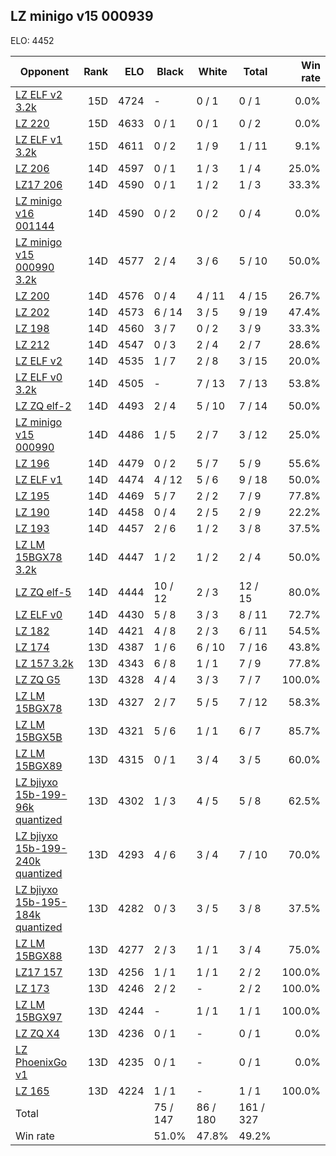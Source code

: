 ## LZ minigo v15 000939 ##

ELO: 4452

Opponent | Rank | ELO | Black | White | Total | Win rate
---------|-----:|----:|-------|-------|-------|-------:
[LZ ELF v2 3.2k](LZ%20ELF%20v2%203.2k.md) | 15D | 4724 | - | 0 / 1 | 0 / 1 | 0.0%
[LZ 220](LZ%20220.md) | 15D | 4633 | 0 / 1 | 0 / 1 | 0 / 2 | 0.0%
[LZ ELF v1 3.2k](LZ%20ELF%20v1%203.2k.md) | 15D | 4611 | 0 / 2 | 1 / 9 | 1 / 11 | 9.1%
[LZ 206](LZ%20206.md) | 14D | 4597 | 0 / 1 | 1 / 3 | 1 / 4 | 25.0%
[LZ17 206](LZ17%20206.md) | 14D | 4590 | 0 / 1 | 1 / 2 | 1 / 3 | 33.3%
[LZ minigo v16 001144](LZ%20minigo%20v16%20001144.md) | 14D | 4590 | 0 / 2 | 0 / 2 | 0 / 4 | 0.0%
[LZ minigo v15 000990 3.2k](LZ%20minigo%20v15%20000990%203.2k.md) | 14D | 4577 | 2 / 4 | 3 / 6 | 5 / 10 | 50.0%
[LZ 200](LZ%20200.md) | 14D | 4576 | 0 / 4 | 4 / 11 | 4 / 15 | 26.7%
[LZ 202](LZ%20202.md) | 14D | 4573 | 6 / 14 | 3 / 5 | 9 / 19 | 47.4%
[LZ 198](LZ%20198.md) | 14D | 4560 | 3 / 7 | 0 / 2 | 3 / 9 | 33.3%
[LZ 212](LZ%20212.md) | 14D | 4547 | 0 / 3 | 2 / 4 | 2 / 7 | 28.6%
[LZ ELF v2](LZ%20ELF%20v2.md) | 14D | 4535 | 1 / 7 | 2 / 8 | 3 / 15 | 20.0%
[LZ ELF v0 3.2k](LZ%20ELF%20v0%203.2k.md) | 14D | 4505 | - | 7 / 13 | 7 / 13 | 53.8%
[LZ ZQ elf-2](LZ%20ZQ%20elf-2.md) | 14D | 4493 | 2 / 4 | 5 / 10 | 7 / 14 | 50.0%
[LZ minigo v15 000990](LZ%20minigo%20v15%20000990.md) | 14D | 4486 | 1 / 5 | 2 / 7 | 3 / 12 | 25.0%
[LZ 196](LZ%20196.md) | 14D | 4479 | 0 / 2 | 5 / 7 | 5 / 9 | 55.6%
[LZ ELF v1](LZ%20ELF%20v1.md) | 14D | 4474 | 4 / 12 | 5 / 6 | 9 / 18 | 50.0%
[LZ 195](LZ%20195.md) | 14D | 4469 | 5 / 7 | 2 / 2 | 7 / 9 | 77.8%
[LZ 190](LZ%20190.md) | 14D | 4458 | 0 / 4 | 2 / 5 | 2 / 9 | 22.2%
[LZ 193](LZ%20193.md) | 14D | 4457 | 2 / 6 | 1 / 2 | 3 / 8 | 37.5%
[LZ LM 15BGX78 3.2k](LZ%20LM%2015BGX78%203.2k.md) | 14D | 4447 | 1 / 2 | 1 / 2 | 2 / 4 | 50.0%
[LZ ZQ elf-5](LZ%20ZQ%20elf-5.md) | 14D | 4444 | 10 / 12 | 2 / 3 | 12 / 15 | 80.0%
[LZ ELF v0](LZ%20ELF%20v0.md) | 14D | 4430 | 5 / 8 | 3 / 3 | 8 / 11 | 72.7%
[LZ 182](LZ%20182.md) | 14D | 4421 | 4 / 8 | 2 / 3 | 6 / 11 | 54.5%
[LZ 174](LZ%20174.md) | 13D | 4387 | 1 / 6 | 6 / 10 | 7 / 16 | 43.8%
[LZ 157 3.2k](LZ%20157%203.2k.md) | 13D | 4343 | 6 / 8 | 1 / 1 | 7 / 9 | 77.8%
[LZ ZQ G5](LZ%20ZQ%20G5.md) | 13D | 4328 | 4 / 4 | 3 / 3 | 7 / 7 | 100.0%
[LZ LM 15BGX78](LZ%20LM%2015BGX78.md) | 13D | 4327 | 2 / 7 | 5 / 5 | 7 / 12 | 58.3%
[LZ LM 15BGX5B](LZ%20LM%2015BGX5B.md) | 13D | 4321 | 5 / 6 | 1 / 1 | 6 / 7 | 85.7%
[LZ LM 15BGX89](LZ%20LM%2015BGX89.md) | 13D | 4315 | 0 / 1 | 3 / 4 | 3 / 5 | 60.0%
[LZ bjiyxo 15b-199-96k quantized](LZ%20bjiyxo%2015b-199-96k%20quantized.md) | 13D | 4302 | 1 / 3 | 4 / 5 | 5 / 8 | 62.5%
[LZ bjiyxo 15b-199-240k quantized](LZ%20bjiyxo%2015b-199-240k%20quantized.md) | 13D | 4293 | 4 / 6 | 3 / 4 | 7 / 10 | 70.0%
[LZ bjiyxo 15b-195-184k quantized](LZ%20bjiyxo%2015b-195-184k%20quantized.md) | 13D | 4282 | 0 / 3 | 3 / 5 | 3 / 8 | 37.5%
[LZ LM 15BGX88](LZ%20LM%2015BGX88.md) | 13D | 4277 | 2 / 3 | 1 / 1 | 3 / 4 | 75.0%
[LZ17 157](LZ17%20157.md) | 13D | 4256 | 1 / 1 | 1 / 1 | 2 / 2 | 100.0%
[LZ 173](LZ%20173.md) | 13D | 4246 | 2 / 2 | - | 2 / 2 | 100.0%
[LZ LM 15BGX97](LZ%20LM%2015BGX97.md) | 13D | 4244 | - | 1 / 1 | 1 / 1 | 100.0%
[LZ ZQ X4](LZ%20ZQ%20X4.md) | 13D | 4236 | 0 / 1 | - | 0 / 1 | 0.0%
[LZ PhoenixGo v1](LZ%20PhoenixGo%20v1.md) | 13D | 4235 | 0 / 1 | - | 0 / 1 | 0.0%
[LZ 165](LZ%20165.md) | 13D | 4224 | 1 / 1 | - | 1 / 1 | 100.0%
Total | | | 75 / 147 | 86 / 180 | 161 / 327 | 
Win rate| | | 51.0% | 47.8% | 49.2% | 
